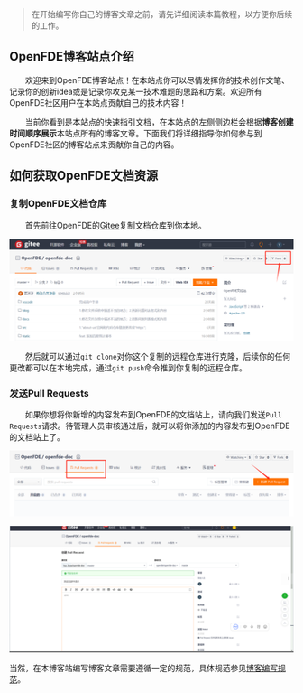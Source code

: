 
> 在开始编写你自己的博客文章之前，请先详细阅读本篇教程，以方便你后续的工作。

<!-- 本博客站点可以通过[OpenFDE官网](https://openfde.com/)跳转到本博客站点。-->

## OpenFDE博客站点介绍

&emsp;&emsp;欢迎来到OpenFDE博客站点！在本站点你可以尽情发挥你的技术创作文笔、记录你的创新idea或是记录你攻克某一技术难题的思路和方案。欢迎所有OpenFDE社区用户在本站点贡献自己的技术内容！

&emsp;&emsp;当前你看到是本站点的快速指引文档，在本站点的左侧侧边栏会根据**博客创建时间顺序展示**本站点所有的博客文章。下面我们将详细指导你如何参与到OpenFDE社区的博客站点来贡献你自己的内容。

## 如何获取OpenFDE文档资源

### 复制OpenFDE文档仓库

&emsp;&emsp;首先前往OpenFDE的[Gitee](https://gitee.com/openfde/openfde-doc)复制文档仓库到你本地。

![fork-openfde](./images/fork-openfde.png)

&emsp;&emsp;然后就可以通过```git clone```对你这个复制的远程仓库进行克隆，后续你的任何更改都可以在本地完成，通过```git push```命令推到你复制的远程仓库。

### 发送Pull Requests

&emsp;&emsp;如果你想将你新增的内容发布到OpenFDE的文档站上，请向我们发送```Pull Requests```请求。待管理人员审核通过后，就可以将你添加的内容发布到OpenFDE的文档站上了。

![pull-request](./images/pull-request.png)

![send-request](./images/send-blog.png)

当然，在本博客站编写博客文章需要遵循一定的规范，具体规范参见[博客编写规范](./specification)。

